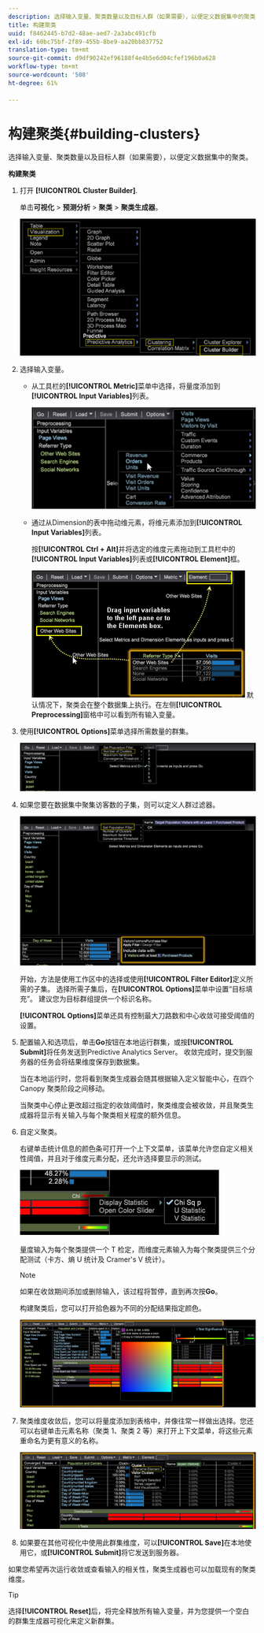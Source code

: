 ```yaml
---
description: 选择输入变量、聚类数量以及目标人群（如果需要），以便定义数据集中的聚类。
title: 构建聚类
uuid: f8462445-b7d2-48ae-aed7-2a3abc491cfb
exl-id: 60bc75bf-2f89-455b-8be9-aa20bb837752
translation-type: tm+mt
source-git-commit: d9df90242ef96188f4e4b5e6d04cfef196b0a628
workflow-type: tm+mt
source-wordcount: '508'
ht-degree: 61%

---
```


# 构建聚类{#building-clusters}

选择输入变量、聚类数量以及目标人群（如果需要），以便定义数据集中的聚类。

**构建聚类**

1. 打开 **[!UICONTROL Cluster Builder]**.

   单击&#x200B;**可视化** > **预测分析** > **聚类** > **聚类生成器**。

   ![](assets/cluster-builder-step1.png)

1. 选择输入变量。

   * 从工具栏的&#x200B;**[!UICONTROL Metric]**&#x200B;菜单中选择，将量度添加到&#x200B;**[!UICONTROL Input Variables]**&#x200B;列表。

      ![](assets/cluster_metric_select.png)

   * 通过从Dimension的表中拖动维元素，将维元素添加到&#x200B;**[!UICONTROL Input Variables]**&#x200B;列表。

      按&#x200B;**[!UICONTROL Ctrl + Alt]**&#x200B;并将选定的维度元素拖动到工具栏中的&#x200B;**[!UICONTROL Input Variables]**&#x200B;列表或&#x200B;**[!UICONTROL Element]**&#x200B;框。

      ![](assets/cluster_dim_select.png)
   默认情况下，聚类会在整个数据集上执行。在左侧&#x200B;**[!UICONTROL Preprocessing]**&#x200B;窗格中可以看到所有输入变量。
1. 使用&#x200B;**[!UICONTROL Options]**&#x200B;菜单选择所需数量的群集。

   ![](assets/build_cluster_2.png)

1. 如果您要在数据集中聚集访客数的子集，则可以定义人群过滤器。

   ![](assets/build_cluster_3.png)

   开始，方法是使用工作区中的选择或使用&#x200B;**[!UICONTROL Filter Editor]**&#x200B;定义所需的子集。 选择所需子集后，在&#x200B;**[!UICONTROL Options]**&#x200B;菜单中设置“目标填充”。 建议您为目标群组提供一个标识名称。

   **[!UICONTROL Options]**&#x200B;菜单还具有控制最大刀路数和中心收敛可接受阈值的设置。

1. 配置输入和选项后，单击&#x200B;**Go**&#x200B;按钮在本地运行群集，或按&#x200B;**[!UICONTROL Submit]**&#x200B;将任务发送到Predictive Analytics Server。 收敛完成时，提交到服务器的任务会将结果维度保存到数据集。

   当在本地运行时，您将看到聚类生成器会随其根据输入定义智能中心，在四个 Canopy 聚类阶段之间移动。

   当聚类中心停止更改超过指定的收敛阈值时，聚类维度会被收敛，并且聚类生成器将显示有关输入与每个聚类相关程度的额外信息。

1. 自定义聚类。

   右键单击统计信息的颜色条可打开一个上下文菜单，该菜单允许您自定义相关性阈值，并且对于维度元素分配，还允许选择要显示的测试。

   ![](assets/build_cluster_7.png)

   量度输入为每个聚类提供一个 T 检定，而维度元素输入为每个聚类提供三个分配测试（卡方、熵 U 统计及 Cramer&#39;s V 统计）。

   >[!NOTE]
   >
   >如果在收敛期间添加或删除输入，该过程将暂停，直到再次按&#x200B;**Go**。

   构建聚类后，您可以打开拾色器为不同的分配结果指定颜色。

   ![](assets/build_cluster_5.png)

1. 聚类维度收敛后，您可以将量度添加到表格中，并像往常一样做出选择。您还可以右键单击元素名称（聚类 1、聚类 2 等）来打开上下文菜单，将这些元素重命名为更有意义的名称。

   ![](assets/build_cluster_6.png)

1. 如果要在其他可视化中使用此群集维度，可以&#x200B;**[!UICONTROL Save]**&#x200B;在本地使用它，或&#x200B;**[!UICONTROL Submit]**&#x200B;将它发送到服务器。

如果您希望再次运行收敛或查看输入的相关性，聚类生成器也可以加载现有的聚类维度。

>[!TIP]
>
>选择&#x200B;**[!UICONTROL Reset]**&#x200B;后，将完全释放所有输入变量，并为您提供一个空白的群集生成器可视化来定义新群集。
